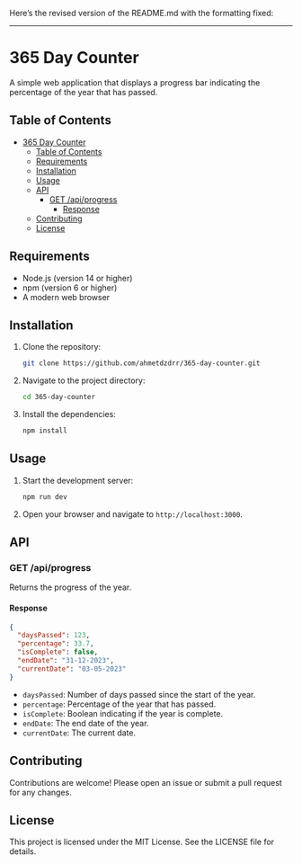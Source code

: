 Here’s the revised version of the README.md with the formatting fixed:

---

# 365 Day Counter

A simple web application that displays a progress bar indicating the percentage of the year that has passed.

## Table of Contents

- [365 Day Counter](#365-day-counter)
  - [Table of Contents](#table-of-contents)
  - [Requirements](#requirements)
  - [Installation](#installation)
  - [Usage](#usage)
  - [API](#api)
    - [GET /api/progress](#get-apiprogress)
      - [Response](#response)
  - [Contributing](#contributing)
  - [License](#license)

## Requirements

- Node.js (version 14 or higher)
- npm (version 6 or higher)
- A modern web browser

## Installation

1. Clone the repository:
    ```sh
    git clone https://github.com/ahmetdzdrr/365-day-counter.git
    ```
2. Navigate to the project directory:
    ```sh
    cd 365-day-counter
    ```
3. Install the dependencies:
    ```sh
    npm install
    ```

## Usage

1. Start the development server:
    ```sh
    npm run dev
    ```
2. Open your browser and navigate to `http://localhost:3000`.

## API

### GET /api/progress

Returns the progress of the year.

#### Response

```json
{
  "daysPassed": 123,
  "percentage": 33.7,
  "isComplete": false,
  "endDate": "31-12-2023",
  "currentDate": "03-05-2023"
}
```

- `daysPassed`: Number of days passed since the start of the year.
- `percentage`: Percentage of the year that has passed.
- `isComplete`: Boolean indicating if the year is complete.
- `endDate`: The end date of the year.
- `currentDate`: The current date.

## Contributing

Contributions are welcome! Please open an issue or submit a pull request for any changes.

## License

This project is licensed under the MIT License. See the LICENSE file for details.
